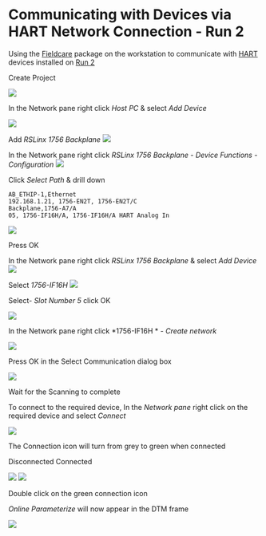 # Communicating with Devices via HART Network Connection - Run 2

Using the [Fieldcare](../../../fieldcare/fieldcare.md) package on the workstation to communicate with [HART](../../../indexes/index_devices_hart.md) devices installed on [Run 2](../../../flow_runs/run_2.md)

Create Project

![](../../../images/generic_images/create_project.bmp)

In the Network pane right click *Host PC* & select *Add Device*

![](../../../images/generic_images/right_click_add_device.bmp)


Add *RSLinx 1756 Backplane*
![](../../../images/generic_images/add_rslinx_1756_backplane_cropped_generic.bmp)


In the Network pane right click *RSLinx 1756 Backplane - Device Functions - Configuration*
![](../../../images/generic_images/right_click_device_functions_configuration_cropped_generic.bmp)

Click *Select Path* & drill down
	
	AB_ETHIP-1,Ethernet
	192.168.1.21, 1756-EN2T, 1756-EN2T/C
	Backplane,1756-A7/A
	05, 1756-IF16H/A, 1756-IF16H/A HART Analog In

![](../../../images/run2_drill_1756.bmp)

Press OK

In the Network pane right click *RSLinx 1756 Backplane* & select *Add Device*
![](../../../images/generic_images/right_click_add_device_2_cropped_generic.bmp)

Select *1756-IF16H*
![](../../../images/generic_images/add_1756-IF16H_cropped_generic.bmp)

Select- *Slot Number 5* click OK

![](../../../images/generic_images/slot_5_cropped.bmp)

In the Network pane right click *1756-IF16H * *- Create network*

![](../../../images/generic_images/right_click_create_network_dialog_only_generic.bmp)

Press OK in the Select Communication dialog box

![](../../../images/generic_images/hartch_ok_cropped.bmp)


Wait for the Scanning to complete

To connect to the required device, In the *Network pane* right click on the required device and select *Connect*


![](../../../images/generic_images/right_click_network_connect_generic.bmp)

The Connection icon will turn from grey to green when connected

Disconnected	Connected

![](../../../images/generic_images/connection_disconnected_grey_generic.bmp)
![](../../../images/generic_images/connection_connected_double_green_generic.bmp)


Double click on the green connection icon

*Online Parameterize* will now appear in the DTM frame

![](../../../images/generic_images/online_parameterize_cropped_generic.bmp)

